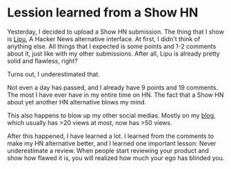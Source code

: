 # Lession learned from a Show HN

Yesterday, I decided to upload a Show HN submission. The thing that I show is [Lipu](https://lipu-flax.vercel.app), A Hacker News alternative interface.
At first, I didn't think of anything else. All things that I expected is some points and 1-2 comments about it, just like with my other submissions.
After all, Lipu is already pretty solid and flawless, right?

Turns out, I underestimated that.

Not even a day has passed, and I already have 9 points and 19 comments. The most I have ever have in my entire time on HN.
The fact that a Show HN about yet another HN alternative blows my mind.

This also happens to blow up my other social medias. Mostly on my [blog](https://tsk.bearblog.dev), which usually has >20 views at most, now has >50 views.

After this happened, I have learned a lot. I learned from the comments to make my HN alternative better, and I learned one important lesson:
Never underestimate a review. When people start reviewing your product and show how flawed it is, you will realized how much your ego has blinded
you.
